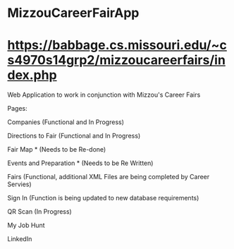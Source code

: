 MizzouCareerFairApp
===================
https://babbage.cs.missouri.edu/~cs4970s14grp2/mizzoucareerfairs/index.php
===================

Web Application to work in conjunction with Mizzou's Career Fairs

Pages:

Companies (Functional and In Progress)

Directions to Fair (Functional and In Progress)

Fair Map * (Needs to be Re-done)

Events and Preparation * (Needs to be Re Written)

Fairs (Functional, additional XML Files are being completed by Career Servies)

Sign In (Function is being updated to new database requirements)

QR Scan (In Progress)

My Job Hunt

LinkedIn
